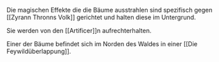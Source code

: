 
Die magischen Effekte die die Bäume ausstrahlen sind spezifisch gegen [[Zyrann Thronns Volk]] gerichtet und halten diese im Untergrund.

Sie werden von den [[Artificer]]n aufrechterhalten.

Einer der Bäume befindet sich im Norden des Waldes in einer [[Die Feywildüberlappung]]. 